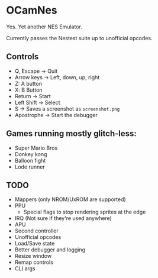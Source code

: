 # OCamNes

Yes. Yet another NES Emulator.

Currently passes the Nestest suite up to unofficial opcodes.

## Controls

* Q, Escape -> Quit
* Arrow keys -> Left, down, up, right
* Z: A button
* X: B Button
* Return -> Start
* Left Shift -> Select
* S -> Saves a screenshot as `screenshot.png`
* Apostrophe -> Start the debugger

## Games running mostly glitch-less:

* Super Mario Bros
* Donkey kong
* Balloon fight
* Lode runner

## TODO

* Mappers (only NROM/UxROM are supported)
* PPU
  * Special flags to stop rendering sprites at the edge
* IRQ (Not sure if they're used anywhere)
* APU
* Second controller
* Unofficial opcodes
* Load/Save state
* Better debugger and logging
* Resize window
* Remap controls
* CLI args
